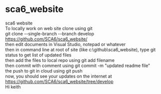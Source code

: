 # sca6_website
sca6 website  
To locally work on web site clone using git  
git clone --single-branch --branch develop https://github.com/SCA6/sca6_website/  
then edit documents in Visual Studio, notepad or whatever  
then in command line at root of site (like c:\github\sca6_website), type git status to get list of updated files  
then add the files to local repo using git add filename  
then commit with comment using git commit -m "updated readme file"  
the push to git in cloud using git push  
now, you should see your updates on the internet at https://github.com/SCA6/sca6_website/tree/develop  
Hi keith
 